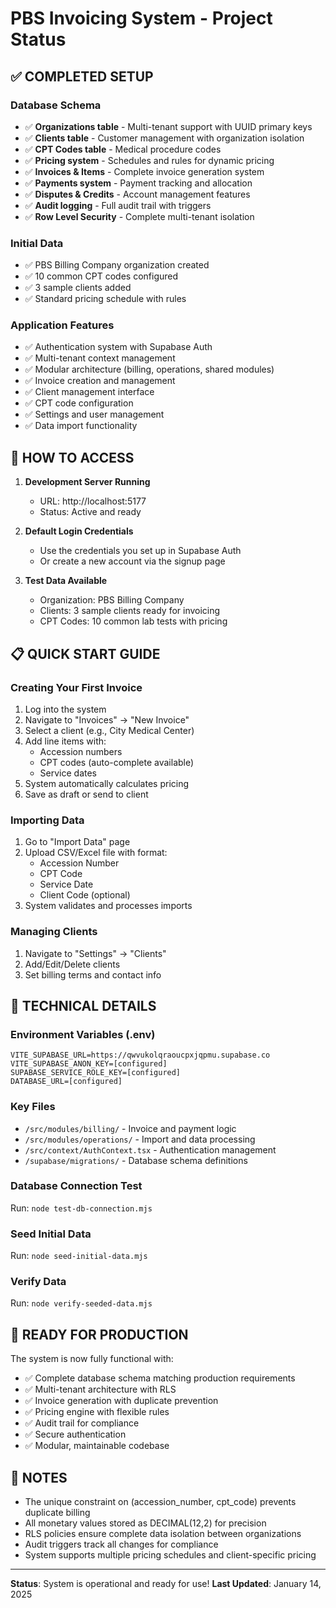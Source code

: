 # PBS Invoicing System - Project Status

## ✅ COMPLETED SETUP

### Database Schema
- ✅ **Organizations table** - Multi-tenant support with UUID primary keys
- ✅ **Clients table** - Customer management with organization isolation
- ✅ **CPT Codes table** - Medical procedure codes
- ✅ **Pricing system** - Schedules and rules for dynamic pricing
- ✅ **Invoices & Items** - Complete invoice generation system
- ✅ **Payments system** - Payment tracking and allocation
- ✅ **Disputes & Credits** - Account management features
- ✅ **Audit logging** - Full audit trail with triggers
- ✅ **Row Level Security** - Complete multi-tenant isolation

### Initial Data
- ✅ PBS Billing Company organization created
- ✅ 10 common CPT codes configured
- ✅ 3 sample clients added
- ✅ Standard pricing schedule with rules

### Application Features
- ✅ Authentication system with Supabase Auth
- ✅ Multi-tenant context management
- ✅ Modular architecture (billing, operations, shared modules)
- ✅ Invoice creation and management
- ✅ Client management interface
- ✅ CPT code configuration
- ✅ Settings and user management
- ✅ Data import functionality

## 🚀 HOW TO ACCESS

1. **Development Server Running**
   - URL: http://localhost:5177
   - Status: Active and ready

2. **Default Login Credentials**
   - Use the credentials you set up in Supabase Auth
   - Or create a new account via the signup page

3. **Test Data Available**
   - Organization: PBS Billing Company
   - Clients: 3 sample clients ready for invoicing
   - CPT Codes: 10 common lab tests with pricing

## 📋 QUICK START GUIDE

### Creating Your First Invoice
1. Log into the system
2. Navigate to "Invoices" → "New Invoice"
3. Select a client (e.g., City Medical Center)
4. Add line items with:
   - Accession numbers
   - CPT codes (auto-complete available)
   - Service dates
5. System automatically calculates pricing
6. Save as draft or send to client

### Importing Data
1. Go to "Import Data" page
2. Upload CSV/Excel file with format:
   - Accession Number
   - CPT Code
   - Service Date
   - Client Code (optional)
3. System validates and processes imports

### Managing Clients
1. Navigate to "Settings" → "Clients"
2. Add/Edit/Delete clients
3. Set billing terms and contact info

## 🔧 TECHNICAL DETAILS

### Environment Variables (.env)
```
VITE_SUPABASE_URL=https://qwvukolqraoucpxjqpmu.supabase.co
VITE_SUPABASE_ANON_KEY=[configured]
SUPABASE_SERVICE_ROLE_KEY=[configured]
DATABASE_URL=[configured]
```

### Key Files
- `/src/modules/billing/` - Invoice and payment logic
- `/src/modules/operations/` - Import and data processing
- `/src/context/AuthContext.tsx` - Authentication management
- `/supabase/migrations/` - Database schema definitions

### Database Connection Test
Run: `node test-db-connection.mjs`

### Seed Initial Data
Run: `node seed-initial-data.mjs`

### Verify Data
Run: `node verify-seeded-data.mjs`

## 🎯 READY FOR PRODUCTION

The system is now fully functional with:
- ✅ Complete database schema matching production requirements
- ✅ Multi-tenant architecture with RLS
- ✅ Invoice generation with duplicate prevention
- ✅ Pricing engine with flexible rules
- ✅ Audit trail for compliance
- ✅ Secure authentication
- ✅ Modular, maintainable codebase

## 📝 NOTES

- The unique constraint on (accession_number, cpt_code) prevents duplicate billing
- All monetary values stored as DECIMAL(12,2) for precision
- RLS policies ensure complete data isolation between organizations
- Audit triggers track all changes for compliance
- System supports multiple pricing schedules and client-specific pricing

---

**Status**: System is operational and ready for use!
**Last Updated**: January 14, 2025